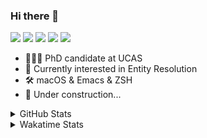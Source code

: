 ### Hi there 👋

[![](https://img.shields.io/badge/-Email-325180?logo=maildotru&logoColor=white&style=flat-square)](mailto:hi@wang.tianshu.me)
[![](https://img.shields.io/badge/-GitHub-black?logo=GitHub&style=flat-square)](https://github.com/tshu-w)
[![](https://img.shields.io/badge/-Telegram-26a5e4?labelColor=fafafa&logo=telegram&style=flat-square)](https://t.me/tshu_w) 
[![](https://img.shields.io/badge/-Twitter-1da1f2?logo=Twitter&logoColor=white&style=flat-square)](https://twitter.com/tshu_w)
[![](https://komarev.com/ghpvc/?username=tshu-w&color=blueviolet&style=flat-square)]()



- 🧑🏻‍🎓 PhD candidate at UCAS
- 🔭 Currently interested in Entity Resolution
- 🛠 macOS & Emacs & ZSH
- 🚧 Under construction...

<details>

<summary>GitHub Stats</summary>

![Tianshu's GitHub stats](https://github-readme-stats.vercel.app/api?username=tshu-w&show_icons=true&theme=buefy&count_private=true)
  
</details>


<details>
  <summary>Wakatime Stats</summary>

  Currently, files accessed by tramp cannot be tracked by wakatime, see https://github.com/wakatime/wakatime-mode/issues/27
  <br>
  
<!--START_SECTION:waka-->
![Code Time](http://img.shields.io/badge/Code%20Time-6%2C293%20hrs%207%20mins-blue)

**I'm an Early 🐤** 

```text
🌞 Morning                161 commits         █████░░░░░░░░░░░░░░░░░░░░   18.96 % 
🌆 Daytime                412 commits         ████████████░░░░░░░░░░░░░   48.53 % 
🌃 Evening                267 commits         ████████░░░░░░░░░░░░░░░░░   31.45 % 
🌙 Night                  9 commits           ░░░░░░░░░░░░░░░░░░░░░░░░░   01.06 % 
```
📅 **I'm Most Productive on Monday** 

```text
Monday                   212 commits         ██████░░░░░░░░░░░░░░░░░░░   24.97 % 
Tuesday                  170 commits         █████░░░░░░░░░░░░░░░░░░░░   20.02 % 
Wednesday                60 commits          ██░░░░░░░░░░░░░░░░░░░░░░░   07.07 % 
Thursday                 62 commits          ██░░░░░░░░░░░░░░░░░░░░░░░   07.30 % 
Friday                   160 commits         █████░░░░░░░░░░░░░░░░░░░░   18.85 % 
Saturday                 99 commits          ███░░░░░░░░░░░░░░░░░░░░░░   11.66 % 
Sunday                   86 commits          ███░░░░░░░░░░░░░░░░░░░░░░   10.13 % 
```


📊 **This Week I Spent My Time On** 

```text
💬 Programming Languages: 
sh                       7 hrs 23 mins       █████████████████████████   100.00 % 

🔥 Editors: 
Zsh                      7 hrs 23 mins       █████████████████████████   100.00 % 

🐱‍💻 Projects: 
Terminal                 3 hrs 16 mins       ███████████░░░░░░░░░░░░░░   44.35 % 
universal-blocker        3 hrs 8 mins        ███████████░░░░░░░░░░░░░░   42.36 % 
dotfiles                 25 mins             █░░░░░░░░░░░░░░░░░░░░░░░░   05.81 % 
uniblocker               16 mins             █░░░░░░░░░░░░░░░░░░░░░░░░   03.67 % 
lightning-template       8 mins              ░░░░░░░░░░░░░░░░░░░░░░░░░   01.98 % 

💻 Operating System: 
Mac                      5 hrs 3 mins        █████████████████░░░░░░░░   68.41 % 
Linux                    2 hrs 20 mins       ████████░░░░░░░░░░░░░░░░░   31.59 % 
```

**I Mostly Code in Python** 

```text
Python                   11 repos            ████████████░░░░░░░░░░░░░   50.00 % 
Emacs Lisp               2 repos             ██░░░░░░░░░░░░░░░░░░░░░░░   09.09 % 
TeX                      2 repos             ██░░░░░░░░░░░░░░░░░░░░░░░   09.09 % 
HTML                     2 repos             ██░░░░░░░░░░░░░░░░░░░░░░░   09.09 % 
Jupyter Notebook         1 repo              █░░░░░░░░░░░░░░░░░░░░░░░░   04.55 % 
```




 Last Updated on 06/03/2023 08:05:43 UTC
<!--END_SECTION:waka-->
</details>

